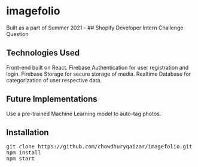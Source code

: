 # imagefolio

Built as a part of Summer 2021 - ## Shopify
Developer Intern Challenge Question

## Technologies Used
Front-end built on React.
Firebase Authentication for user registration and login.
Firebase Storage for secure storage of media.
Realtime Database for categorization of user respective data.

## Future Implementations
Use a pre-trained Machine Learning model to auto-tag photos.

## Installation
<pre>
git clone https://github.com/chowdhuryqaizar/imagefolio.git
npm install
npm start
</pre>
